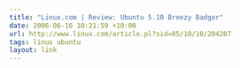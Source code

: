 ```yaml
---
title: "Linux.com | Review: Ubuntu 5.10 Breezy Badger"
date: 2006-06-16 10:21:59 +10:00
url: http://www.linux.com/article.pl?sid=05/10/10/204207
tags: linux ubuntu
layout: link
---
```

